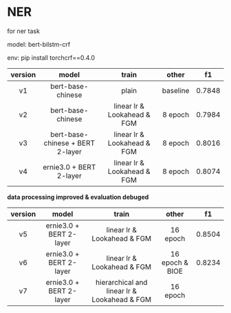 # NER
for ner task

model: bert-bilstm-crf

env: pip install torchcrf==0.4.0
    
| version | model | train | other | f1 |
|:--------:|:-----------:|:-----------:|:-----------:|:-----------:|
| v1 | bert-base-chinese | plain | baseline | 0.7848 |
| v2 | bert-base-chinese | linear lr & Lookahead & FGM | 8 epoch | 0.7984 |
| v3 | bert-base-chinese + BERT 2-layer | linear lr & Lookahead & FGM | 8 epoch | 0.8016 |
| v4 | ernie3.0 + BERT 2-layer | linear lr & Lookahead & FGM | 8 epoch | 0.8074 |

********data processing improved & evaluation debuged********


| version | model | train | other | f1 |
|:--------:|:-----------:|:-----------:|:-----------:|:-----------:|
| v5 | ernie3.0 + BERT 2-layer | linear lr & Lookahead & FGM | 16 epoch | 0.8504 |
| v6 | ernie3.0 + BERT 2-layer | linear lr & Lookahead & FGM | 16 epoch & BIOE | 0.8234 |
| v7 | ernie3.0 + BERT 2-layer | hierarchical and linear lr & Lookahead & FGM | 16 epoch |  |
